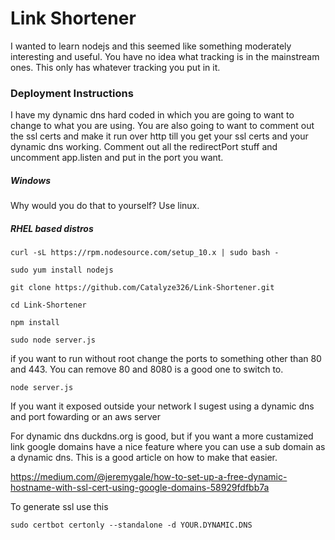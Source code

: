 # Link Shortener

I wanted to learn nodejs and this seemed like something moderately interesting and useful. You have no idea what tracking is in the mainstream ones. This only has whatever tracking you put in it.

### Deployment Instructions

I have my dynamic dns hard coded in which you are going to want to change to what you are using. You are also going to want to comment out the ssl certs and make it run over http till you get your ssl certs and your dynamic dns working. Comment out all the redirectPort stuff and uncomment app.listen and put in the port you want.

##### Windows
Why would you do that to yourself? Use linux.

##### RHEL based distros
```
curl -sL https://rpm.nodesource.com/setup_10.x | sudo bash -
```
```
sudo yum install nodejs
```
```
git clone https://github.com/Catalyze326/Link-Shortener.git
```
```
cd Link-Shortener
```
```
npm install
```
```
sudo node server.js
```
if you want to run without root change the ports to something other than 80 and 443. You can remove 80 and 8080 is a good one to switch to.
```
node server.js
```
If you want it exposed outside your network I sugest using a dynamic dns and port fowarding or an aws server

For dynamic dns duckdns.org is good, but if you want a more custamized link google domains have a nice feature where you can use a sub domain as a dynamic dns. This is a good article on how to make that easier.

https://medium.com/@jeremygale/how-to-set-up-a-free-dynamic-hostname-with-ssl-cert-using-google-domains-58929fdfbb7a

To generate ssl use this
```
sudo certbot certonly --standalone -d YOUR.DYNAMIC.DNS
```